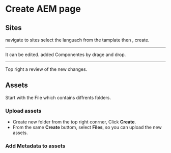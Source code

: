 # Create AEM page

## Sites

navigate to sites
select the languach from the tamplate then , create.

****

It can be edited. added Componentes by drage and drop.

****

Top right a review of the new changes.

## Assets
Start with the File which contains diffrents folders.

### Upload assets
* Create new folder from the top right conrner, Click **Create**.
* From the same **Create** buttom, select **Files**, so you can upload the new assets.

### Add Metadata to assets
